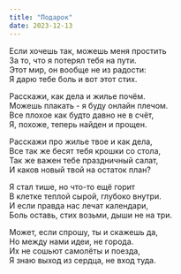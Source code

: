 ```yaml
---
title: "Подарок"
date: 2023-12-13
---
```

Если хочешь так, можешь меня простить<br/>
За то, что я потерял тебя на пути.<br/>
Этот мир, он вообще не из радости:<br/>
Я дарю тебе боль и вот этот стих.

Расскажи, как дела и жилье почём.<br/>
Можешь плакать - я буду онлайн плечом.<br/>
Все плохое как будто давно не в счёт,<br/>
Я, похоже, теперь найден и прощен.

Расскажи про жилье твое и как дела,<br/>
Все так же бесят тебя крошки со стола,<br/>
Так же важен тебе праздничный салат,<br/>
И каков новый твой на остаток план?

Я стал тише, но что-то ещё горит<br/>
В клетке теплой сырой, глубоко внутри.<br/>
И если правда нас лечат календари,<br/>
Боль оставь, стих возьми, дыши не на три.


Может, если спрошу, ты и скажешь да,<br/>
Но между нами идеи, не города.<br/>
Их не сошьют самолёты и поезда,<br/>
Я знаю выход из сердца, не вход туда.
